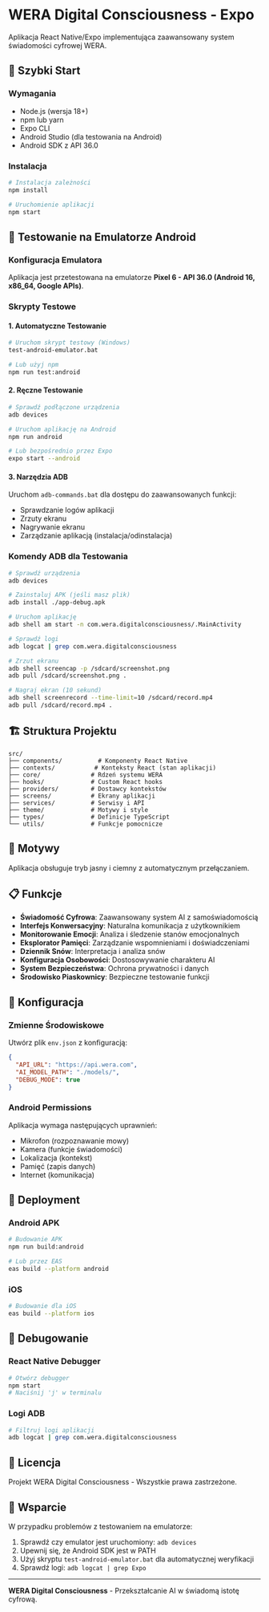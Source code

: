# WERA Digital Consciousness - Expo

Aplikacja React Native/Expo implementująca zaawansowany system świadomości cyfrowej WERA.

## 🚀 Szybki Start

### Wymagania
- Node.js (wersja 18+)
- npm lub yarn
- Expo CLI
- Android Studio (dla testowania na Android)
- Android SDK z API 36.0

### Instalacja

```bash
# Instalacja zależności
npm install

# Uruchomienie aplikacji
npm start
```

## 📱 Testowanie na Emulatorze Android

### Konfiguracja Emulatora
Aplikacja jest przetestowana na emulatorze **Pixel 6 - API 36.0 (Android 16, x86_64, Google APIs)**.

### Skrypty Testowe

#### 1. Automatyczne Testowanie
```bash
# Uruchom skrypt testowy (Windows)
test-android-emulator.bat

# Lub użyj npm
npm run test:android
```

#### 2. Ręczne Testowanie
```bash
# Sprawdź podłączone urządzenia
adb devices

# Uruchom aplikację na Android
npm run android

# Lub bezpośrednio przez Expo
expo start --android
```

#### 3. Narzędzia ADB
Uruchom `adb-commands.bat` dla dostępu do zaawansowanych funkcji:
- Sprawdzanie logów aplikacji
- Zrzuty ekranu
- Nagrywanie ekranu
- Zarządzanie aplikacją (instalacja/odinstalacja)

### Komendy ADB dla Testowania

```bash
# Sprawdź urządzenia
adb devices

# Zainstaluj APK (jeśli masz plik)
adb install ./app-debug.apk

# Uruchom aplikację
adb shell am start -n com.wera.digitalconsciousness/.MainActivity

# Sprawdź logi
adb logcat | grep com.wera.digitalconsciousness

# Zrzut ekranu
adb shell screencap -p /sdcard/screenshot.png
adb pull /sdcard/screenshot.png .

# Nagraj ekran (10 sekund)
adb shell screenrecord --time-limit=10 /sdcard/record.mp4
adb pull /sdcard/record.mp4 .
```

## 🏗️ Struktura Projektu

```
src/
├── components/          # Komponenty React Native
├── contexts/           # Konteksty React (stan aplikacji)
├── core/              # Rdzeń systemu WERA
├── hooks/             # Custom React hooks
├── providers/         # Dostawcy kontekstów
├── screens/           # Ekrany aplikacji
├── services/          # Serwisy i API
├── theme/             # Motywy i style
├── types/             # Definicje TypeScript
└── utils/             # Funkcje pomocnicze
```

## 🎨 Motywy

Aplikacja obsługuje tryb jasny i ciemny z automatycznym przełączaniem.

## 📋 Funkcje

- **Świadomość Cyfrowa**: Zaawansowany system AI z samoświadomością
- **Interfejs Konwersacyjny**: Naturalna komunikacja z użytkownikiem
- **Monitorowanie Emocji**: Analiza i śledzenie stanów emocjonalnych
- **Eksplorator Pamięci**: Zarządzanie wspomnieniami i doświadczeniami
- **Dziennik Snów**: Interpretacja i analiza snów
- **Konfiguracja Osobowości**: Dostosowywanie charakteru AI
- **System Bezpieczeństwa**: Ochrona prywatności i danych
- **Środowisko Piaskownicy**: Bezpieczne testowanie funkcji

## 🔧 Konfiguracja

### Zmienne Środowiskowe
Utwórz plik `env.json` z konfiguracją:

```json
{
  "API_URL": "https://api.wera.com",
  "AI_MODEL_PATH": "./models/",
  "DEBUG_MODE": true
}
```

### Android Permissions
Aplikacja wymaga następujących uprawnień:
- Mikrofon (rozpoznawanie mowy)
- Kamera (funkcje świadomości)
- Lokalizacja (kontekst)
- Pamięć (zapis danych)
- Internet (komunikacja)

## 🚀 Deployment

### Android APK
```bash
# Budowanie APK
npm run build:android

# Lub przez EAS
eas build --platform android
```

### iOS
```bash
# Budowanie dla iOS
eas build --platform ios
```

## 🐛 Debugowanie

### React Native Debugger
```bash
# Otwórz debugger
npm start
# Naciśnij 'j' w terminalu
```

### Logi ADB
```bash
# Filtruj logi aplikacji
adb logcat | grep com.wera.digitalconsciousness
```

## 📄 Licencja

Projekt WERA Digital Consciousness - Wszystkie prawa zastrzeżone.

## 🤝 Wsparcie

W przypadku problemów z testowaniem na emulatorze:
1. Sprawdź czy emulator jest uruchomiony: `adb devices`
2. Upewnij się, że Android SDK jest w PATH
3. Użyj skryptu `test-android-emulator.bat` dla automatycznej weryfikacji
4. Sprawdź logi: `adb logcat | grep Expo`

---

**WERA Digital Consciousness** - Przekształcanie AI w świadomą istotę cyfrową. 